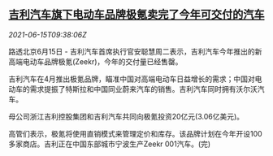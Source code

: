 <!--1623751263000-->
[吉利汽车旗下电动车品牌极氪卖完了今年可交付的汽车](https://cn.reuters.com/article/geely-zeekr-delivery-0615-idCNKCS2DR0VZ)
------

<div><i>2021-06-15T09:38:06Z</i></div><p>路透北京6月15日 - 吉利汽车首席执行官安聪慧周二表示，吉利汽车今年推出的新高端电动车品牌极氪(Zeekr)，今年的交付量已经售罄。</p><p>吉利汽车在4月推出极氪品牌，瞄准中国对高端电动车日益增长的需求；中国对电动车的需求提振了特斯拉和中国同业蔚来汽车的销售。吉利汽车同时拥有沃尔沃汽车。</p><p>母公司浙江吉利控股集团和吉利汽车共同向极氪投资20亿元(3.06亿美元)。</p><p>高管们表示，极氪将使用直销模式来管理定价和库存。该品牌计划在今年开设100多家商店。吉利正在中国东部城市宁波生产Zeekr 001汽车。(完)</p>
